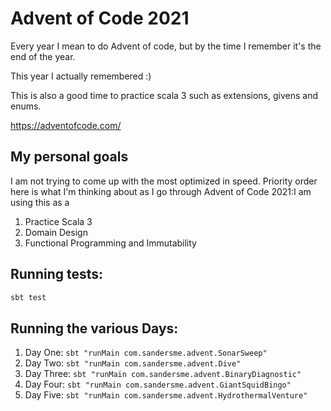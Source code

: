 # Advent of Code 2021

Every year I mean to do Advent of code, but by the time I remember it's the end of the year. 

This year I actually remembered :)

This is also a good time to practice scala 3 such as extensions, givens and enums. 

https://adventofcode.com/

## My personal goals
I am not trying to come up with the most optimized in speed. Priority order here is what I'm thinking
about as I go through Advent of Code 2021:I am using this as a
1. Practice Scala 3
2. Domain Design
3. Functional Programming and Immutability

## Running tests:
```bash
sbt test
```

## Running the various Days:
1. Day One: `sbt "runMain com.sandersme.advent.SonarSweep"`
2. Day Two: `sbt "runMain com.sandersme.advent.Dive"`
3. Day Three: `sbt "runMain com.sandersme.advent.BinaryDiagnostic"`
4. Day Four: `sbt "runMain com.sandersme.advent.GiantSquidBingo"`
5. Day Five: `sbt "runMain com.sandersme.advent.HydrothermalVenture"`